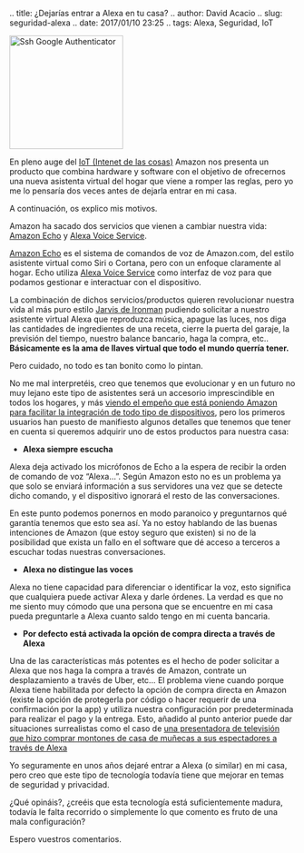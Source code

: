 .. title: ¿Dejarías entrar a Alexa en tu casa?
.. author: David Acacio 
.. slug: seguridad-alexa
.. date: 2017/01/10 23:25
.. tags: Alexa, Seguridad, IoT

<img src='https://cloud.githubusercontent.com/assets/2761032/21814539/eaad251a-d759-11e6-9484-fcae118cc767.PNG' alt='Ssh Google Authenticator' class='align-right' height='200' width='200'/>

En pleno auge del [IoT (Intenet de las
cosas)](https://es.wikipedia.org/wiki/Internet_de_las_cosas) Amazon nos presenta un producto que combina hardware y software con el objetivo de ofrecernos una nueva asistenta virtual del hogar que viene a romper las reglas, pero yo me lo
pensaría dos veces antes de dejarla entrar en mi casa.

A continuación, os explico mis motivos.

<!-- TEASER_END -->

Amazon ha sacado dos servicios que vienen a
cambiar nuestra vida: [Amazon Echo](https://www.youtube.com/watch?v=KkOCeAtKHIc) y  [Alexa Voice Service](https://youtu.be/UOEIH2l9z7c).

[Amazon Echo](https://www.youtube.com/watch?v=KkOCeAtKHIc) es el sistema de
comandos de voz de Amazon.com, del estilo asistente virtual como Siri o
Cortana, pero con un enfoque claramente al hogar. Echo utiliza  [Alexa Voice Service](https://youtu.be/UOEIH2l9z7c)
como interfaz de voz para que podamos gestionar e interactuar con el dispositivo.

La combinación de dichos servicios/productos quieren revolucionar nuestra vida
al más puro estilo [Jarvis de
Ironman](https://www.youtube.com/watch?v=Wx7RCJvoCMc) pudiendo solicitar a
nuestro asistente virtual Alexa que reproduzca música, apague las luces, nos
diga las cantidades de ingredientes de una receta, cierre la puerta del garaje,
la previsión del tiempo, nuestro balance bancario, haga la compra, etc..
**Básicamente es la ama de llaves virtual que todo el mundo querría tener.**

Pero cuidado, no todo es tan bonito como lo pintan.

No me mal interpretéis, creo que tenemos que evolucionar y en un futuro no muy
lejano este tipo de asistentes será un accesorio imprescindible en todos los
hogares, y más [viendo el empeño que está poniendo Amazon para facilitar la
integración de todo tipo de
dispositivos](https://github.com/alexa/alexa-avs-sample-app), pero los primeros
usuarios han puesto de manifiesto algunos detalles que tenemos que tener en
cuenta si queremos adquirir uno de estos productos para nuestra casa:

-   **Alexa siempre escucha**

Alexa deja activado los micrófonos de Echo a la espera de recibir la orden de
comando de voz “Alexa…”. Según Amazon esto no es un problema ya que solo se
enviará información a sus servidores una vez que se detecte dicho comando, y el
dispositivo ignorará el resto de las conversaciones.

En este punto podemos ponernos en modo paranoico y preguntarnos qué garantía
tenemos que esto sea así. Ya no estoy hablando de las buenas intenciones de
Amazon (que estoy seguro que existen) si no de la posibilidad que exista un
fallo en el software que dé acceso a terceros a escuchar todas nuestras
conversaciones.

-   **Alexa no distingue las voces**

Alexa no tiene capacidad para diferenciar o identificar la voz, esto
significa que cualquiera puede activar Alexa y darle órdenes. La verdad es
que no me siento muy cómodo que una persona que se encuentre en mi casa
pueda preguntarle a Alexa cuanto saldo tengo en mi cuenta bancaria.

-   **Por defecto está activada la opción de compra directa a través de Alexa**

Una de las características más potentes es el hecho de poder solicitar a Alexa
que nos haga la compra a través de Amazon, contrate un desplazamiento a través
de Uber, etc… El problema viene cuando porque Alexa tiene habilitada por defecto
la opción de compra directa en Amazon (existe la opción de protegerla por código
o hacer requerir de una confirmación por la app) y utiliza nuestra
configuración por predeterminada para realizar el pago y la entrega. Esto, añadido al
punto anterior puede dar situaciones surrealistas como el caso de [una
presentadora de televisión que hizo comprar montones de casa de muñecas a sus
espectadores a través de
Alexa](http://www.microsiervos.com/archivo/gadgets/locutora-tv-compro-montones-casas-munecas-alexa-espectadores.html)

Yo seguramente en unos años dejaré entrar a Alexa (o similar) en mi casa, pero
creo que este tipo de tecnología todavía tiene que mejorar en temas de seguridad
y privacidad.

¿Qué opináis?, ¿creéis que esta tecnología está suficientemente madura, todavía le falta recorrido o simplemente lo que comento es fruto de una mala configuración?

Espero vuestros comentarios.
